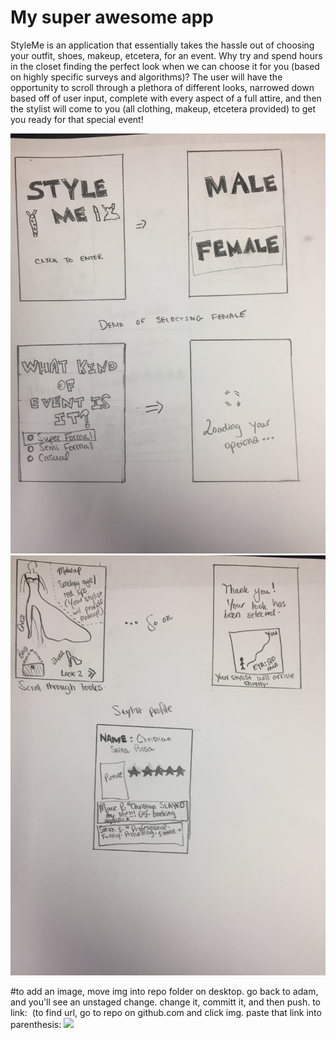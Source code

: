 # My super awesome app

StyleMe is an application that essentially takes the hassle out of choosing your outfit, shoes, makeup, etcetera, for an event. Why try and spend hours in the closet finding the perfect look when we can choose it for you (based on highly specific surveys and algorithms)? The user will have the opportunity to scroll through a plethora of different looks, narrowed down based off of user input, complete with every aspect of a full attire, and then the stylist will come to you (all clothing, makeup, etcetera provided) to get you ready for that special event!

![](https://github.com/AngelicaStrose/CIM540-640/blob/master/StyleMe1%20copy.jpg)
![](https://github.com/AngelicaStrose/CIM540-640/blob/master/StyleMe2%20copy.jpg)


#to add an image, move img into repo folder on desktop. go back to adam, and you'll see an unstaged change. change it, committ it, and then push. to link: ![]()  (to find url, go to repo on github.com and click img. paste that link into parenthesis: ![](imgurl)
